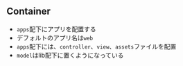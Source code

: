 
## Container

* `apps`配下にアプリを配置する
* デフォルトのアプリ名は`web`
* `apps`配下には、`controller`、`view`、`assets`ファイルを配置
* `model`はlib配下に置くようになっている
